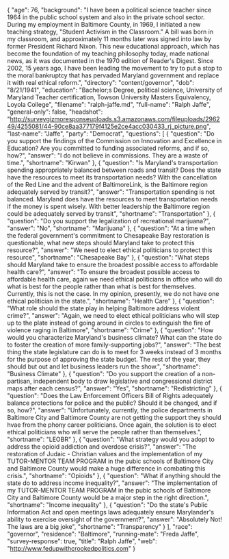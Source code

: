 {
  "age": 76,
  "background": "I have been a political science teacher since 1964 in the public school system and also in the private school sector. During my employment in Baltimore County, in 1969, I initiated a new teaching strategy, \"Student Activism in the Classroom.\" A bill was born in my classroom, and approximately 11 months later was signed into law by former President Richard Nixon. This new educational approach, which has become the foundation of my teaching philosophy today, made national news, as it was documented in the 1970 edition of Reader's Digest.  Since 2002, 15 years ago, I have been leading the movement to try to put a stop to the moral bankruptcy that has pervaded Maryland government and replace it with real ethical reform.",
  "directory": "content/governor",
  "dob": "8/21/1941",
  "education": "Bachelor;s Degree, political science, University of Maryland Teacher certification, Towson University Masters Equivalency, Loyola College",
  "filename": "ralph-jaffe.md",
  "full-name": "Ralph Jaffe",
  "general-only": false,
  "headshot": "http://surveygizmoresponseuploads.s3.amazonaws.com/fileuploads/296249/4255081/44-90ce8aa377179f4125e2ce4acc030433_rj_picture.png",
  "last-name": "Jaffe",
  "party": "Democrat",
  "questions": [
    {
      "question": "Do you support the findings of the Commission on Innovation and Excellence in Education? Are you committed to funding associated reforms, and if so, how?",
      "answer": "I do not believe in commissions. They are a waste of time.",
      "shortname": "Kirwan"
    },
    {
      "question": "Is Maryland's transportation spending appropriately balanced between roads and transit? Does the state have the resources to meet its transportation needs? With the cancellation of the Red Line and the advent of BaltimoreLink, is the Baltimore region adequately served by transit?",
      "answer": "Transportation spending is not balanced. Maryland does have the resources to meet transportation needs if the money is spent wisely. With better leadership the Baltimore region could be adequately served by transit",
      "shortname": "Transportation"
    },
    {
      "question": "Do you support the legalization of recreational marijuana?",
      "answer": "No",
      "shortname": "Marijuana"
    },
    {
      "question": "At a time when the federal government's commitment to Chesapeake Bay restoration is questionable, what new steps should Maryland take to protect this resource?",
      "answer": "We need to elect ethical politicians to protect this resource",
      "shortname": "Chesapeake Bay"
    },
    {
      "question": "What steps should Maryland take to ensure the broadest possible access to affordable health care?",
      "answer": "To ensure the broadest possible access to affordable health care, again we need ethical politicians in office who will do what is best for the people rather than what is best for themselves. Currently, this is not the case. In my opinion, presently, we do not have one ethical politician in the state.",
      "shortname": "Health Care"
    },
    {
      "question": "What role should the state play in helping Baltimore address violent crime?",
      "answer": "Again, we need to elect ethical politicians who will step up to the plate instead of going around in circles to extinguish the fire of violence raging in Baltimore",
      "shortname": "Crime"
    },
    {
      "question": "How would you characterize Maryland's business climate? What can the state do to foster the creation of more family-supporting jobs?",
      "answer": "The best thing the state legislature can do is to meet for 3 weeks instead of 3 months for the purpose of approving the state budget.  The rest of the year, they should but out and let business leaders run the show.",
      "shortname": "Business Climate"
    },
    {
      "question": "Do you support the creation of a non-partisan, independent body to draw legislative and congressional district maps after each census?",
      "answer": "Yes",
      "shortname": "Redistricting"
    },
    {
      "question": "Does the Law Enforcement Officers Bill of Rights adequately balance protections for police and the public? Should it be changed, and if so, how?",
      "answer": "Unfortunately, currently, the police departments in Baltimore City and Baltimore County are not getting the support they should hvae from the phony career politicians. Once again, the solution is to elect ethical politicians who will serve the people rather than themselves.",
      "shortname": "LEOBR"
    },
    {
      "question": "What strategy would you adopt to address the opioid addiction and overdose crisis?",
      "answer": "The restoration of Judaic - Christian values and the implementation of my TUTOR-MENTOR TEAM PROGRAM in the pubic schools of Baltimore City and Baltimore County would make a huge difference in combating this crisis.",
      "shortname": "Opioids"
    },
    {
      "question": "What if anything should the state do to address income inequality?",
      "answer": "The implementation of my TUTOR-MENTOR TEAM PROGRAM in the pubic schools of Baltimore City and Baltimore County would be a major step in the right direction.",
      "shortname": "Income inequality"
    },
    {
      "question": "Do the state's Public Information Act and open meetings laws adequately ensure Marylander's ability to exercise oversight of the government?",
      "answer": "Absolutely Not! The laws are a big joke",
      "shortname": "Transparency"
    }
  ],
  "race": "governor",
  "residence": "Baltimore",
  "running-mate": "Freda Jaffe",
  "survey-response": true,
  "title": "Ralph Jaffe",
  "web": "http://www.fedupwithcrookedpolitics.com"
}
